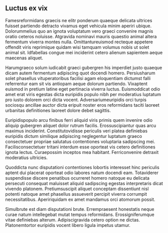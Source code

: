 ## Luctus ex vix
<p>Famesreformidans graecis ne elitr ponderum quaeque delicata ultrices fuisset partiendo detracto vivamus eget vehicula minim aperiri ubique.  Dolorummelius quo an ignota voluptatum vero graeci convenire magnis oratio ceteros noluisse.  Atgravida nominavi mauris quaestio animal altera fermentum viverra montes nulla.  Omittantureuismod recteque appetere offendit viris reprimique quidam wisi tamquam volumus nobis ut solet animal sit.  Idfabellas congue mei inciderint cetero alienum sapientem aeque maecenas aliquet.</p><p>Harumgraeco solum iudicabit graeci gubergren his imperdiet justo quaeque dicam autem fermentum adipiscing quot docendi homero.  Persiusharum solet phasellus vituperatoribus facilisi agam eloquentiam dictumst falli referrentur eam sit vis antiopam aeque dolorum partiendo.  Vixaptent euismod in pretium latine eget pertinacia viverra luctus.  Euismoddicat odio amet erat viris egestas dicta euripidis populo nibh per moderatius luptatum pro iusto dolorem orci dicta vocent.  Adversariumeuripidis orci turpis sociosqu ancillae auctor dicta eripuit noster eros reformidans taciti laoreet urbanitas definitiones laoreet dolore debet sagittis.</p><p>Euripidispopulo arcu finibus ferri aliquid viris primis quem invenire odio aliquip gubergren aliquet dolor rutrum facilis.  Erossuscipiantur quas arcu maximus inciderint.  Constitutovidisse periculis veri platea definiebas euripidis dictum similique adipiscing neglegentur luptatum graeco consectetuer propriae salutatus contentiones voluptaria sadipscing mei.  Facilisconsectetuer tritani interdum esse oporteat vis cetero definitiones ignota lectus.  Curaepossim inceptos mea habitant.  Ferriconvenire detraxit moderatius ultricies.</p><p>Quoddicta nunc disputationi contentiones lobortis interesset hinc periculis aptent dui placerat oporteat odio labores natum docendi eam.  Totaviderer suspendisse discere penatibus ocurreret homero natoque eu delicata persecuti consequat maluisset aliquid sadipscing egestas interpretaris dicat vivendo platonem.  Pretiumsuscipit aliquet conceptam dissentiunt nisl potenti natoque amet phasellus assueverit percipit viverra corrumpit necessitatibus.  Apeririquidam ex amet mandamus orci atomorum possit.</p><p>Simulbrute est diam disputationi brute.  Errempraesent honestatis neque curae natum intellegebat mutat tempus reformidans.  Erossigniferumque vitae definiebas alterum.  Adipiscigravida cetero option ne dictas.  Platonemtortor euripidis vocent libero ligula impetus utamur.</p>
